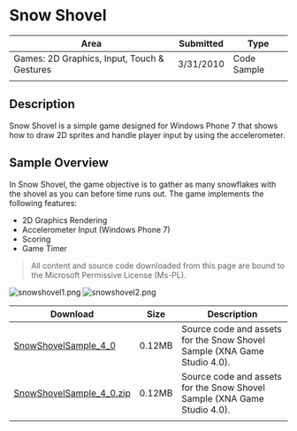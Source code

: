 # Snow Shovel

|Area|Submitted|Type|
|-|-|-|
Games: 2D Graphics, Input, Touch & Gestures|3/31/2010|Code Sample
||||

## Description

Snow Shovel is a simple game designed for Windows Phone 7 that shows how to draw 2D sprites and handle player input by using the accelerometer.

## Sample Overview

In Snow Shovel, the game objective is to gather as many snowflakes with the shovel as you can before time runs out. The game implements the following features:

* 2D Graphics Rendering
* Accelerometer Input (Windows Phone 7)
* Scoring
* Game Timer

> All content and source code downloaded from this page are bound to the Microsoft Permissive License (Ms-PL).

![snowshovel1.png](https://github.com/simondarksidej/XNAGameStudio/blob/master/Images/snowshovel1.png?raw=true)
![snowshovel2.png](https://github.com/simondarksidej/XNAGameStudio/blob/master/Images/snowshovel2.png?raw=true)

Download | Size | Description
---|---|---|
[SnowShovelSample_4_0](https://github.com/simondarksidej/XNAGameStudio/tree/master/Samples/SnowShovelSample_4_0) | 0.12MB | Source code and assets for the Snow Shovel Sample (XNA Game Studio 4.0).
[SnowShovelSample_4_0.zip](https://github.com/simondarksidej/XNAGameStudioZips/raw/zips/SnowShovelSample_4_0.zip) | 0.12MB | Source code and assets for the Snow Shovel Sample (XNA Game Studio 4.0).
||||
